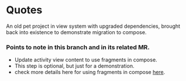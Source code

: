 # Quotes

An old pet project in view system with upgraded dependencies, brought back into existence to demonstrate migration to compose.

### Points to note in this branch and in its related MR.
* Update activity view content to use fragments in compose.
* This step is optional, but just for a demonstration.
* check more details here for using fragments in compose [here](https://developer.android.com/jetpack/compose/migrate/interoperability-apis/views-in-compose#fragments-in-compose).